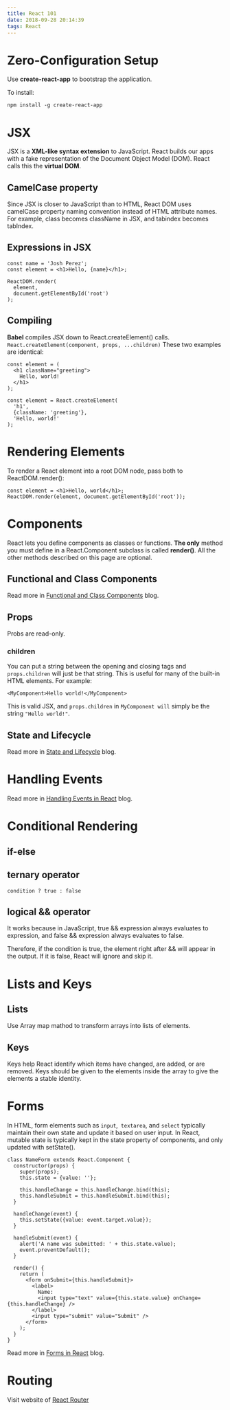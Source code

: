 ```yaml
---
title: React 101
date: 2018-09-28 20:14:39
tags: React
---
```


# Zero-Configuration Setup
Use **create-react-app** to bootstrap the application.

To install:
```
npm install -g create-react-app
```

# JSX
JSX is a **XML-like syntax extension** to JavaScript. 
React builds our apps with a fake representation of the Document Object Model (DOM). React calls this the **virtual DOM**.
## CamelCase property
Since JSX is closer to JavaScript than to HTML, React DOM uses camelCase property naming convention instead of HTML attribute names.
For example, class becomes className in JSX, and tabindex becomes tabIndex.
## Expressions in JSX
```
const name = 'Josh Perez';
const element = <h1>Hello, {name}</h1>;

ReactDOM.render(
  element,
  document.getElementById('root')
);
```
## Compiling
**Babel** compiles JSX down to React.createElement() calls.
`React.createElement(component, props, ...children)`
These two examples are identical:
```
const element = (
  <h1 className="greeting">
    Hello, world!
  </h1>
);
```
```
const element = React.createElement(
  'h1',
  {className: 'greeting'},
  'Hello, world!'
);
```
# Rendering Elements
To render a React element into a root DOM node, pass both to ReactDOM.render():
```
const element = <h1>Hello, world</h1>;
ReactDOM.render(element, document.getElementById('root'));
```
# Components
React lets you define components as classes or functions.
**The only** method you must define in a React.Component subclass is called **render()**. All the other methods described on this page are optional.
## Functional and Class Components
Read more in [Functional and Class Components](/2018/09/25/Functional-and-Class-Components/) blog.
## Props
Probs are read-only.
### children
You can put a string between the opening and closing tags and `props.children` will just be that string. This is useful for many of the built-in HTML elements. For example:
```
<MyComponent>Hello world!</MyComponent>
```
This is valid JSX, and `props.children` in `MyComponent will` simply be the string `"Hello world!"`. 
## State and Lifecycle
Read more in [State and Lifecycle](/2018/09/25/State-and-Lifecycle/) blog.

# Handling Events
Read more in [Handling Events in React](/2018/09/25/Handling-Events-in-React/) blog.

# Conditional Rendering
## if-else

## ternary operator
`condition ? true : false`

## logical && operator
It works because in JavaScript, true && expression always evaluates to expression, and false && expression always evaluates to false.

Therefore, if the condition is true, the element right after && will appear in the output. If it is false, React will ignore and skip it.

# Lists and Keys
## Lists
Use Array map mathod to transform arrays into lists of elements.
## Keys
Keys help React identify which items have changed, are added, or are removed. Keys should be given to the elements inside the array to give the elements a stable identity.

# Forms
In HTML, form elements such as `input`,` textarea`, and `select` typically maintain their own state and update it based on user input. In React, mutable state is typically kept in the state property of components, and only updated with setState().

```
class NameForm extends React.Component {
  constructor(props) {
    super(props);
    this.state = {value: ''};

    this.handleChange = this.handleChange.bind(this);
    this.handleSubmit = this.handleSubmit.bind(this);
  }

  handleChange(event) {
    this.setState({value: event.target.value});
  }

  handleSubmit(event) {
    alert('A name was submitted: ' + this.state.value);
    event.preventDefault();
  }

  render() {
    return (
      <form onSubmit={this.handleSubmit}>
        <label>
          Name:
          <input type="text" value={this.state.value} onChange={this.handleChange} />
        </label>
        <input type="submit" value="Submit" />
      </form>
    );
  }
}
```

Read more in [Forms in React](/2018/09/27/Forms-in-React/) blog.

# Routing
Visit website of [React Router](https://reacttraining.com/react-router/)
